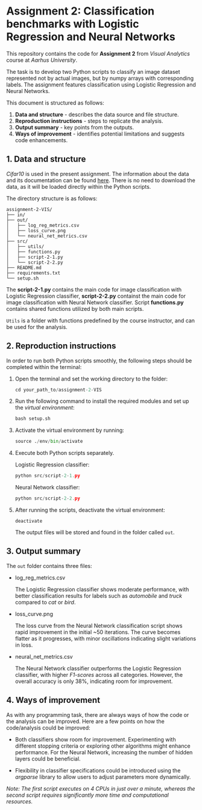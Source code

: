 # Assignment 2: Classification benchmarks with Logistic Regression and Neural Networks

This repository contains the code for **Assignment 2** from *Visual Analytics* course at *Aarhus University*.

The task is to develop two Python scripts to classify an image dataset represented not by actual images, but by numpy arrays with corresponding labels. The assignment features classification using Logistic Regression and Neural Networks.

This document is structured as follows:

1. **Data and structure** - describes the data source and file structure.
2. **Reproduction instructions** - steps to replicate the analysis.
3. **Output summary** - key points from the outputs.
4. **Ways of improvement** - identifies potential limitations and suggests code enhancements.

## 1. Data and structure

*Cifar10* is used in the present assignment. The information about the data and its documentation can be found [here](https://www.cs.toronto.edu/~kriz/cifar.html). There is no need to download the data, as it will be loaded directly within the Python scripts.

The directory structure is as follows:
```
assignment-2-VIS/
├── in/
├── out/
│   ├── log_reg_metrics.csv
│   ├── loss_curve.png
│   └── neural_net_metrics.csv
├── src/
│   ├── utils/
│   ├── functions.py
│   ├── script-2-1.py
│   └── script-2-2.py
├── README.md
├── requirements.txt
└── setup.sh
```
The **script-2-1.py** contains the main code for image classification with Logistic Regression classifier, **script-2-2.py** containst the main code for image classification with Neural Network classifier. Script **functions.py** contains shared functions utilized by both main scripts.

```Utils``` is a folder with functions predefined by the course instructor, and can be used for the analysis.

## 2. Reproduction instructions

In order to run both Python scripts smoothly, the following steps should be completed within the terminal:

1. Open the terminal and set the working directory to the folder:

    ```python
    cd your_path_to/assignment-2-VIS
    ```

2. Run the following command to install the required modules and set up the *virtual environment*:

    ```python
    bash setup.sh
    ```
3. Activate the virtual environment by running:

    ```python
    source ./env/bin/activate
    ```
4. Execute both Python scripts separately.
 
    Logistic Regression classifier:
    ```python
    python src/script-2-1.py
    ```
    Neural Network classifier:
    ```python
    python src/script-2-2.py
    ```

5. After running the scripts, deactivate the virtual environment:

    ```
    deactivate
    ```
    The output files will be stored and found in the folder called ```out```.

## 3. Output summary

The ```out``` folder contains three files:

- log_reg_metrics.csv

    The Logistic Regression classifier shows moderate performance, with better classification results for labels such as *automobile* and *truck* compared to *cat* or *bird*.

- loss_curve.png

    The loss curve from the Neural Network classification script shows rapid improvement in the initial ~50 iterations. The curve becomes flatter as it progresses, with minor oscillations indicating slight variations in loss. 
    
- neural_net_metrics.csv

    The Neural Network classifier outperforms the Logistic Regression classifier, with higher *F1-scores* across all categories. However, the overall accuracy is only 38%, indicating room for improvement.


## 4. Ways of improvement

As with any programming task, there are always ways of how the code or the analysis can be improved. Here are a few points on how the code/analysis could be improved:

- Both classifiers show room for improvement. Experimenting with different stopping criteria or exploring other algorithms might enhance performance. For the Neural Network, increasing the number of hidden layers could be beneficial.

- Flexibility in classifier specifications could be introduced using the *argparse* library to allow users to adjust parameters more dynamically.


*Note: The first script executes on 4 CPUs in just over a minute, whereas the second script requires significantly more time and computational resources.*